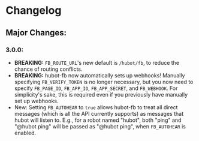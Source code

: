 # Changelog
## Major Changes:
### 3.0.0:
- __BREAKING:__ `FB_ROUTE_URL`'s new default is `/hubot/fb`, to reduce the chance of routing conflicts.
- __BREAKING:__ hubot-fb now automatically sets up webhooks! Manually specifying `FB_VERIFY_TOKEN` is no longer necessary, but you now need to specify `FB_PAGE_ID`, `FB_APP_ID`, `FB_APP_SECRET`, and `FB_WEBHOOK`. For simplicity's sake, this is required even if you previously have manually set up webhooks.
- New: Setting `FB_AUTOHEAR` to `true` allows hubot-fb to treat all direct messages (which is all the API currently supports) as messages that hubot will listen to. E.g., for a robot named "hubot", both "ping" and "@hubot ping" will be passed as "@hubot ping", when `FB_AUTOHEAR` is enabled.